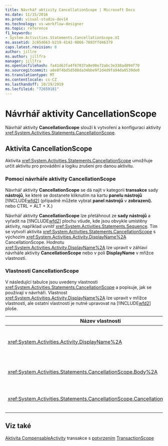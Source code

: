```yaml
---
title: Návrhář aktivity CancellationScope | Microsoft Docs
ms.date: 11/15/2016
ms.prod: visual-studio-dev14
ms.technology: vs-workflow-designer
ms.topic: reference
f1_keywords:
- System.Activities.Statements.CancellationScope.UI
ms.assetid: 2c85d663-b219-4142-9866-7693ffd46379
caps.latest.revision: 8
author: jillre
ms.author: jillfra
manager: jillfra
ms.openlocfilehash: fa41d63fa4f67037a8e98e72abc3e338ad894f70
ms.sourcegitcommit: a8e8f4bd5d508da34bbe9f2d4d9fa94da0539de0
ms.translationtype: MT
ms.contentlocale: cs-CZ
ms.lasthandoff: 10/19/2019
ms.locfileid: "72659181"
---
```

# <a name="cancellationscope-activity-designer"></a>Návrhář aktivity CancellationScope
Návrhář aktivity **CancellationScope** slouží k vytvoření a konfiguraci aktivity <xref:System.Activities.Statements.CancellationScope>.

## <a name="the-cancellationscope-activity"></a>Aktivita CancellationScope
 Aktivita <xref:System.Activities.Statements.CancellationScope> umožňuje určit aktivitu pro provádění a logiku zrušení pro danou aktivitu.

### <a name="using-the-cancellationscope-activity-designer"></a>Pomocí návrháře aktivity CancellationScope
 Návrhář aktivity **CancellationScope** se dá najít v kategorii **transakce** sady **nástrojů**, ke které se dostanete kliknutím na kartu **panelu nástrojů** [!INCLUDE[wfd2](../includes/wfd2-md.md)] (případně můžete vybrat **panel nástrojů** v **zobrazení).** nebo CTRL + ALT + X.)

 Návrhář aktivity **CancellationScope** lze přetáhnout ze **sady nástrojů** a vyřadit na [!INCLUDE[wfd2](../includes/wfd2-md.md)] plochu všude, kde jsou obvykle umístěny aktivity, například uvnitř <xref:System.Activities.Statements.Sequence>. Tím se vytvoří aktivita <xref:System.Activities.Statements.CancellationScope> s výchozím <xref:System.Activities.Activity.DisplayName%2A> CancellationScope. Hodnotu <xref:System.Activities.Activity.DisplayName%2A> lze upravit v záhlaví návrháře aktivity **CancellationScope** nebo v poli **DisplayName** v mřížce vlastností.

### <a name="the-cancellationscope-properties"></a>Vlastnosti CancellationScope
 V následující tabulce jsou uvedeny vlastnosti <xref:System.Activities.Statements.CancellationScope> a popisuje, jak se používají v návrháři. Vlastnost <xref:System.Activities.Activity.DisplayName%2A> lze upravit v mřížce vlastností, ale ostatní vlastnosti je nutné upravovat na [!INCLUDE[wfd2](../includes/wfd2-md.md)] ploše.

|Název vlastnosti|Požadováno|Použití|
|-------------------|--------------|-----------|
|<xref:System.Activities.Activity.DisplayName%2A>|False|Volitelný popisný název aktivity <xref:System.Activities.Statements.CancellationScope>. Výchozí hodnota je CancellationScope. I když hodnota <xref:System.Activities.Activity.DisplayName%2A> není bezpodmínečně nutná, je osvědčeným postupem použití jednoho.|
|<xref:System.Activities.Statements.CancellationScope.Body%2A>|Podmínka|Určuje aktivitu, pro kterou je k dispozici logika zrušení. Chcete-li přidat aktivitu <xref:System.Activities.Statements.CancellationScope.Body%2A>, přetáhněte aktivitu ze **sady nástrojů** **do pole text v Návrháři** aktivity **CancellationScope** s textem nápovědy "Sem přetáhněte aktivitu".|
|<xref:System.Activities.Statements.CancellationScope.CancellationHandler%2A>|Podmínka|Určuje aktivitu, která se spustí v případě zrušení. Chcete-li přidat aktivitu <xref:System.Activities.Statements.CancellationScope.CancellationHandler%2A>, přetáhněte aktivitu ze **sady nástrojů** do pole **CancellationHandler** v Návrháři aktivity **CancellationScope** s textem nápovědy "Sem přetáhněte aktivitu".|

## <a name="see-also"></a>Viz také
 [](../workflow-designer/transaction-activity-designers.md) [Aktivita CompensableActivity](../workflow-designer/compensableactivity-activity-designer.md) [](../workflow-designer/compensate-activity-designer.md) transakce s [potvrzením](../workflow-designer/confirm-activity-designer.md) [TransactionScope](../workflow-designer/transactionscope-activity-designer.md)